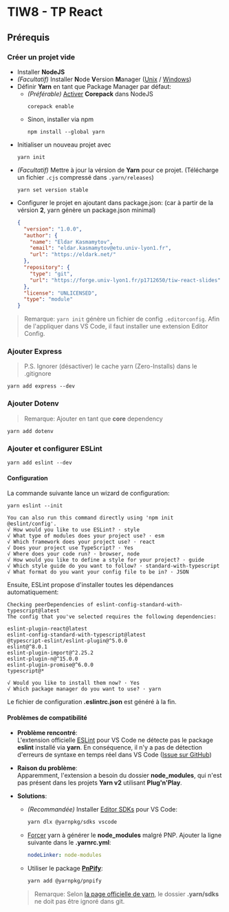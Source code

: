 # TIW8 - TP React

## Prérequis

### Créer un projet vide

- Installer **NodeJS**
- *(Facultatif)* Installer **N**ode **V**ersion **M**anager ([Unix](https://github.com/nvm-sh/nvm) / [Windows](https://github.com/coreybutler/nvm-windows))
- Définir **Yarn** en tant que Package Manager par défaut:
  - *(Préférable)* [Activer](https://yarnpkg.com/getting-started/install) **Corepack** dans NodeJS
    ```shell
    corepack enable
    ```
  - Sinon, installer via npm
    ```shell
    npm install --global yarn
    ```
- Initialiser un nouveau projet avec
  ```shell
  yarn init
  ```
- *(Facultatif)* Mettre à jour la vérsion de **Yarn** pour ce projet. (Télécharge un fichier `.cjs` compressé dans `.yarn/releases`)
  ```shell
  yarn set version stable
  ```
- Configurer le projet en ajoutant dans package.json: (car à partir de la vérsion **2**, yarn génère un package.json minimal)
  ```json
  {
    "version": "1.0.0",
    "author": {
      "name": "Eldar Kasmamytov",
      "email": "eldar.kasmamytov@etu.univ-lyon1.fr",
      "url": "https://eldark.net/"
    },
    "repository": {
      "type": "git",
      "url": "https://forge.univ-lyon1.fr/p1712650/tiw-react-slides"
    },
    "license": "UNLICENSED",
    "type": "module"
  }
  ```

> Remarque: `yarn init` génère un fichier de config `.editorconfig`. Afin de l'appliquer dans VS Code, il faut installer une extension Editor Config.

### Ajouter Express

> P.S. Ignorer (désactiver) le cache yarn (Zero-Installs) dans le .gitignore

```shell
yarn add express --dev
```

### Ajouter Dotenv

> Remarque: Ajouter en tant que **core** dependency

```shell
yarn add dotenv
```

### Ajouter et configurer ESLint

```shell
yarn add eslint --dev
```

#### Configuration

La commande suivante lance un wizard de configuration:

```shell
yarn eslint --init
```

```log
You can also run this command directly using 'npm init @eslint/config'.
√ How would you like to use ESLint? · style
√ What type of modules does your project use? · esm
√ Which framework does your project use? · react
√ Does your project use TypeScript? · Yes
√ Where does your code run? · browser, node
√ How would you like to define a style for your project? · guide
√ Which style guide do you want to follow? · standard-with-typescript
√ What format do you want your config file to be in? · JSON
```

Ensuite, ESLint propose d'installer toutes les dépendances automatiquement:

```log
Checking peerDependencies of eslint-config-standard-with-typescript@latest
The config that you've selected requires the following dependencies:

eslint-plugin-react@latest
eslint-config-standard-with-typescript@latest
@typescript-eslint/eslint-plugin@^5.0.0
eslint@^8.0.1
eslint-plugin-import@^2.25.2
eslint-plugin-n@^15.0.0
eslint-plugin-promise@^6.0.0
typescript@*

√ Would you like to install them now? · Yes
√ Which package manager do you want to use? · yarn
```

Le fichier de configuration **.eslintrc.json** est généré à la fin.

#### Problèmes de compatibilité

- **Problème rencontré**:  
  L'extension officielle [ESLint](https://marketplace.visualstudio.com/items?itemName=dbaeumer.vscode-eslint) pour VS Code ne détecte pas le package **eslint** installé via **yarn**. En conséquence, il n'y a pas de détection d'erreurs de syntaxe en temps réel dans VS Code ([Issue sur GitHub](https://github.com/microsoft/vscode-eslint/issues/601))  

- **Raison du problème**:  
 Apparemment, l'extension a besoin du dossier **node_modules**, qui n'est pas présent dans les projets **Yarn v2** utilisant **Plug'n'Play**.  

- **Solutions**:  
  - *(Recommandée)* Installer [Editor SDKs](https://next.yarnpkg.com/getting-started/editor-sdks) pour VS Code:
    ```bash
    yarn dlx @yarnpkg/sdks vscode
    ```
  - [Forcer](https://yarnpkg.com/getting-started/migration#if-required-enable-the-node-modules-plugin) yarn à générer le **node_modules** malgré PNP. Ajouter la ligne suivante dans le **.yarnrc.yml**:
    ```yml
    nodeLinker: node-modules
    ```
  - Utiliser le package [**PnPify**](https://next.yarnpkg.com/advanced/pnpify#vscode-support):
    ```bash
    yarn add @yarnpkg/pnpify
    ```

  > Remarque: Selon [la page officielle de yarn](https://yarnpkg.com/getting-started/qa#which-files-should-be-gitignored), le dossier **.yarn/sdks** ne doit pas être ignoré dans git. 

